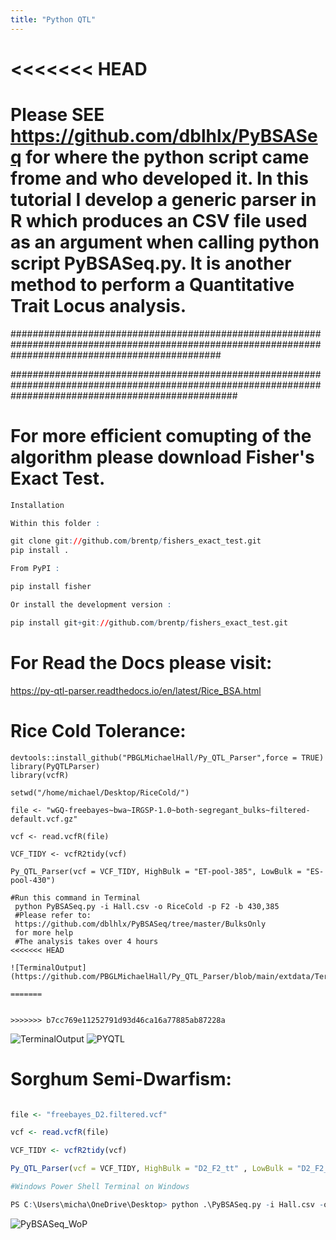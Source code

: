 ```yaml
---
title: "Python QTL"
---
```

<<<<<<< HEAD
=======

# Please SEE https://github.com/dblhlx/PyBSASeq for where the python script came frome and who developed it. In this tutorial I develop a generic parser in R which produces an CSV file used as an argument when calling python script PyBSASeq.py. It is another method to perform a Quantitative Trait Locus analysis. 
######################################################################################################################################################



#########################################################################################################################################################
# For more efficient comupting of the algorithm please download Fisher's Exact Test.

```r
Installation

Within this folder :

git clone git://github.com/brentp/fishers_exact_test.git
pip install .

From PyPI :

pip install fisher

Or install the development version :

pip install git+git://github.com/brentp/fishers_exact_test.git
```


# For Read the Docs please visit:
https://py-qtl-parser.readthedocs.io/en/latest/Rice_BSA.html

# Rice Cold Tolerance:


```{r QTL}
devtools::install_github("PBGLMichaelHall/Py_QTL_Parser",force = TRUE)
library(PyQTLParser)
library(vcfR)

setwd("/home/michael/Desktop/RiceCold/")

file <- "wGQ-freebayes~bwa~IRGSP-1.0~both-segregant_bulks~filtered-default.vcf.gz"

vcf <- read.vcfR(file)

VCF_TIDY <- vcfR2tidy(vcf)

Py_QTL_Parser(vcf = VCF_TIDY, HighBulk = "ET-pool-385", LowBulk = "ES-pool-430")

#Run this command in Terminal
 python PyBSASeq.py -i Hall.csv -o RiceCold -p F2 -b 430,385
 #Please refer to:
 https://github.com/dblhlx/PyBSASeq/tree/master/BulksOnly
 for more help
 #The analysis takes over 4 hours
<<<<<<< HEAD
 
![TerminalOutput](https://github.com/PBGLMichaelHall/Py_QTL_Parser/blob/main/extdata/TerminalOutput.png)
 
=======


>>>>>>> b7cc769e11252791d93d46ca16a77885ab87228a
```
![TerminalOutput](https://user-images.githubusercontent.com/93121277/156781414-34d8517f-10cc-4bf7-bc2a-f09bb1f2b678.png)
![PYQTL](https://user-images.githubusercontent.com/93121277/156782187-5c642bbb-a09a-4b62-84f0-cd44857c2c07.png)

# Sorghum Semi-Dwarfism:
```r

file <- "freebayes_D2.filtered.vcf"

vcf <- read.vcfR(file)

VCF_TIDY <- vcfR2tidy(vcf)

Py_QTL_Parser(vcf = VCF_TIDY, HighBulk = "D2_F2_tt" , LowBulk = "D2_F2_TT")

#Windows Power Shell Terminal on Windows

PS C:\Users\micha\OneDrive\Desktop> python .\PyBSASeq.py -i Hall.csv -o Sorghum -p F2 --smooth TRUE -c 99,5,6,1 -b 45,38 -v .01,.01 -s 5000000,10000 -m 100,3
```

![PyBSASeq_WoP](https://user-images.githubusercontent.com/93121277/175874372-62ef4747-2eeb-415b-9db9-6635c98f5ebb.png)




